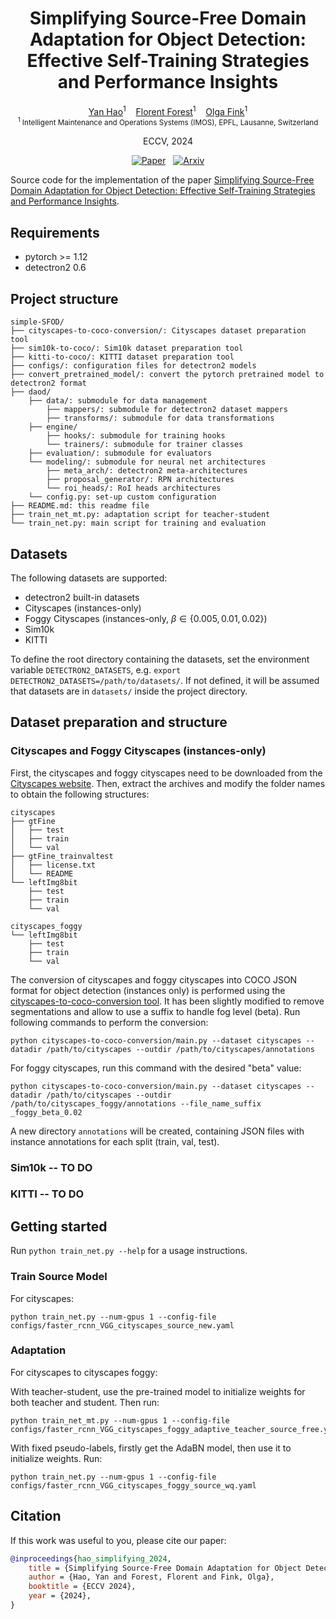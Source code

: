 <div align='center'>

# Simplifying Source-Free Domain Adaptation for Object Detection: Effective Self-Training Strategies and Performance Insights

[Yan Hao](https://honeyhaoyan.github.io)<sup>1</sup>&nbsp;&nbsp;&nbsp;
[Florent Forest](https://florentfo.rest)<sup>1</sup>&nbsp;&nbsp;&nbsp;
[Olga Fink](https://people.epfl.ch/olga.fink)<sup>1</sup>
<br/>
<sub>
<sup>1</sup> Intelligent Maintenance and Operations Systems (IMOS), EPFL, Lausanne, Switzerland
</sub>

ECCV, 2024

[![Paper](https://img.shields.io/badge/paper-ECCV-174c80)](https://link.springer.com/chapter/10.1007/978-3-031-72949-2_12)&nbsp;&nbsp;&nbsp;[![Arxiv](https://img.shields.io/badge/arXiv-2407.07586-B31B1B)](http://arxiv.org/abs/2407.07586)

</div>

Source code for the implementation of the paper [Simplifying Source-Free Domain Adaptation for Object Detection: Effective Self-Training Strategies and Performance Insights](https://link.springer.com/chapter/10.1007/978-3-031-72949-2_12).

## Requirements

* pytorch >= 1.12
* detectron2 0.6

## Project structure

```
simple-SFOD/
├── cityscapes-to-coco-conversion/: Cityscapes dataset preparation tool
├── sim10k-to-coco/: Sim10k dataset preparation tool
├── kitti-to-coco/: KITTI dataset preparation tool
├── configs/: configuration files for detectron2 models
├── convert_pretrained_model/: convert the pytorch pretrained model to detectron2 format
├── daod/
    ├── data/: submodule for data management
        ├── mappers/: submodule for detectron2 dataset mappers
        ├── transforms/: submodule for data transformations
    ├── engine/
        ├── hooks/: submodule for training hooks
        └── trainers/: submodule for trainer classes
    ├── evaluation/: submodule for evaluators
    └── modeling/: submodule for neural net architectures
        ├── meta_arch/: detectron2 meta-architectures
        ├── proposal_generator/: RPN architectures
        └── roi_heads/: RoI heads architectures
    └── config.py: set-up custom configuration
├── README.md: this readme file
├── train_net_mt.py: adaptation script for teacher-student
└── train_net.py: main script for training and evaluation
```

## Datasets

The following datasets are supported:

* detectron2 built-in datasets
* Cityscapes (instances-only)
* Foggy Cityscapes (instances-only, $\beta \in \{0.005, 0.01, 0.02\}$)
* Sim10k
* KITTI

To define the root directory containing the datasets, set the environment variable `DETECTRON2_DATASETS`, e.g. `export DETECTRON2_DATASETS=/path/to/datasets/`. If not defined, it will be assumed that datasets are in `datasets/` inside the project directory.

## Dataset preparation and structure

### Cityscapes and Foggy Cityscapes (instances-only)

First, the cityscapes and foggy cityscapes need to be downloaded from the [Cityscapes website](https://www.cityscapes-dataset.com/downloads/). Then, extract the archives and modify the folder names to obtain the following structures:

```
cityscapes
├── gtFine
│   ├── test
│   ├── train
│   └── val
├── gtFine_trainvaltest
│   ├── license.txt
│   └── README
└── leftImg8bit
    ├── test
    ├── train
    └── val
```

```
cityscapes_foggy
└── leftImg8bit
    ├── test
    ├── train
    └── val
```

The conversion of cityscapes and foggy cityscapes into COCO JSON format for object detection (instances only) is performed using the [cityscapes-to-coco-conversion tool](https://github.com/TillBeemelmanns/cityscapes-to-coco-conversion/). It has been slightly modified to remove segmentations and allow to use a suffix to handle fog level (beta). Run following commands to perform the conversion:

```shell
python cityscapes-to-coco-conversion/main.py --dataset cityscapes --datadir /path/to/cityscapes --outdir /path/to/cityscapes/annotations
```

For foggy cityscapes, run this command with the desired "beta" value:

```shell
python cityscapes-to-coco-conversion/main.py --dataset cityscapes --datadir /path/to/cityscapes --outdir /path/to/cityscapes_foggy/annotations --file_name_suffix _foggy_beta_0.02
```

A new directory `annotations` will be created, containing JSON files with instance annotations for each split (train, val, test).

### Sim10k -- TO DO
### KITTI -- TO DO
## Getting started

Run `python train_net.py --help` for a usage instructions.

### Train Source Model

For cityscapes:

```shell
python train_net.py --num-gpus 1 --config-file configs/faster_rcnn_VGG_cityscapes_source_new.yaml
```
### Adaptation
For cityscapes to cityscapes foggy:

With teacher-student, use the pre-trained model to initialize weights for both teacher and student. Then run:

```shell
python train_net_mt.py --num-gpus 1 --config-file configs/faster_rcnn_VGG_cityscapes_foggy_adaptive_teacher_source_free.yaml
```

With fixed pseudo-labels, firstly get the AdaBN model, then use it to initialize weights. Run:

```shell
python train_net.py --num-gpus 1 --config-file configs/faster_rcnn_VGG_cityscapes_foggy_source_wq.yaml
```

## Citation

If this work was useful to you, please cite our paper:

```BibTeX
@inproceedings{hao_simplifying_2024,
    title = {Simplifying Source-Free Domain Adaptation for Object Detection: Effective Self-Training Strategies and Performance Insights},
    author = {Hao, Yan and Forest, Florent and Fink, Olga},
    booktitle = {ECCV 2024},
    year = {2024},
}
```
